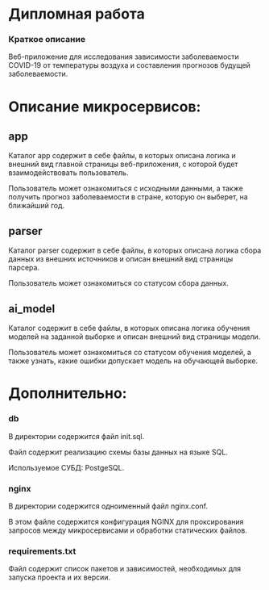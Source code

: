 # Дипломная работа

### Краткое описание

Веб-приложение для исследования зависимости заболеваемости COVID-19 от температуры воздуха и составления прогнозов будущей заболеваемости.

# Описание микросервисов:

## app

Каталог app содержит в себе файлы, в которых описана логика и внешний вид главной страницы веб-приложения, с которой будет взаимодействовать пользователь.

Пользователь может ознакомиться с исходными данными, а также получить прогноз заболеваемости в стране, которую он выберет, на ближайший год.

## parser

Каталог parser содержит в себе файлы, в которых описана логика сбора данных из внешних источников и описан внешний вид страницы парсера.

Пользователь может ознакомиться со статусом сбора данных.

## ai_model

Каталог содержит в себе файлы, в которых описана логика обучения моделей на заданной выборке и описан внешний вид страницы модели.

Пользователь может ознакомиться со статусом обучения моделей, а также узнать, какие ошибки допускает модель на обучающей выборке.

# Дополнительно:

### db

В директории содержится файл init.sql.

Файл содержит реализацию схемы базы данных на языке SQL.

Используемое СУБД: PostgeSQL.

### nginx

В директории содержится одноименный файл nginx.conf.

В этом файле содержится конфигурация NGINX для проксирования запросов между микросервисами и обработки статических файлов. 

### requirements.txt

Файл содержит список пакетов и зависимостей, необходимых для запуска проекта и их версии.
